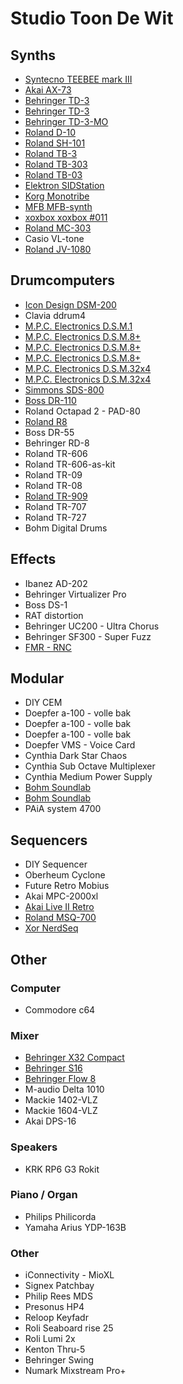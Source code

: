 # Studio Toon De Wit

## Synths

- [Syntecno TEEBEE mark III](https://reverb.com/item/29354798-syntecno-teebee-mark-iii)
- [Akai AX-73](https://www.vintagesynth.com/akai/ax73.php)
- [Behringer TD-3](https://www.behringer.com/product.html?modelCode=P0DTD)
- [Behringer TD-3](https://www.behringer.com/product.html?modelCode=P0DTD)
- [Behringer TD-3-MO](https://www.behringer.com/behringer/product?modelCode=P0EYF)
- [Roland D-10](https://reverb.com/p/roland-d-10-61-key-multi-timbral-linear-synthesizer)
- [Roland SH-101](https://reverb.com/p/roland-sh-101)
- [Roland TB-3](https://www.roland.com/global/products/tb-3/)
- [Roland TB-303](https://en.wikipedia.org/wiki/Roland_TB-303)
- [Roland TB-03](https://www.musicstore.com/nl_NL/EUR/Roland-TB-03/art-SYN0005565-000)
- [Elektron SIDStation](https://reverb.com/item/48903141-elektron-sidstation)
- [Korg Monotribe](https://reverb.com/p/korg-monotribe)
- [MFB	MFB-synth](https://www.amazona.de/test-mfb-synth-synth-lite/)
- [xoxbox xoxbox #011](http://ladyada.net/make/x0xb0x/)
- [Roland MC-303](https://www.roland.com/global/products/mc-303/)
- Casio	VL-tone
- [Roland JV-1080](https://www.roland.com/nl/products/jv-1080/)

## Drumcomputers
- [Icon Design DSM-200](https://spheremusic.com/Bargaindtl.asp?Item=4902)
- Clavia ddrum4
- [M.P.C. Electronics D.S.M.1](https://reverb.com/item/1597969-m-p-c-electronics-dsm-1-2-dsm-2-1970)
- [M.P.C. Electronics D.S.M.8+](https://www.muzines.co.uk/articles/modular-synthesis/8033?theme=2)
- [M.P.C. Electronics D.S.M.8+](https://www.muzines.co.uk/articles/modular-synthesis/8033?theme=2)
- [M.P.C. Electronics D.S.M.8+](https://www.muzines.co.uk/articles/modular-synthesis/8033?theme=2)
- [M.P.C. Electronics D.S.M.32x4](https://www.muzines.co.uk/articles/mpc-dsm32-electronic-drum-system/9008)
- [M.P.C. Electronics D.S.M.32x4](https://www.muzines.co.uk/articles/mpc-dsm32-electronic-drum-system/9008)
- [Simmons SDS-800](https://www.simmonsmuseum.com/?area=devices&view=details&id=17)
- [Boss DR-110](https://en.wikipedia.org/wiki/Boss_Doctor_Rhythm_DR-110)
- Roland Octapad 2 - PAD-80
- [Roland R8](https://en.wikipedia.org/wiki/Roland_R-8)
- Boss DR-55
- Behringer RD-8
- Roland TR-606
- Roland TR-606-as-kit
- Roland TR-09
- Roland TR-08
- [Roland TR-909](https://nl.wikipedia.org/wiki/Roland_TR-909)
- Roland TR-707
- Roland TR-727
- Bohm Digital Drums

## Effects
- Ibanez AD-202
- Behringer Virtualizer Pro
- Boss DS-1
- RAT distortion
- Behringer UC200 - Ultra Chorus
- Behringer SF300 - Super Fuzz
- [FMR - RNC](https://www.fmraudio.com/rnc.html)

## Modular
- DIY CEM
- Doepfer a-100 - volle bak
- Doepfer a-100 - volle bak
- Doepfer a-100 - volle bak
- Doepfer VMS - Voice Card
- Cynthia Dark Star Chaos
- Cynthia Sub Octave Multiplexer
- Cynthia Medium Power Supply
- [Bohm Soundlab](https://www.synthforbreakfast.nl/bohm-soundlab/)
- [Bohm Soundlab](https://www.synthforbreakfast.nl/bohm-soundlab/)
- PAiA system 4700

## Sequencers
- DIY	Sequencer
- Oberheum Cyclone
- Future Retro Mobius
- Akai MPC-2000xl
- [Akai Live II Retro](https://reverb.com/p/akai-mpc-live-ii-standalone-sampler-slash-sequencer-retro-edition)
- [Roland MSQ-700](https://reverb.com/item/62135826-roland-msq-700-the-juno-60-sequencer-1984)
- [Xor NerdSeq](https://xor-electronics.com/nerdseq/)

## Other
### Computer
- Commodore	c64

### Mixer
- [Behringer X32 Compact](https://www.behringer.com/behringer/product?modelCode=0603-AAB)
- [Behringer S16](https://www.behringer.com/product.html?modelCode=0606-ABC)
- [Behringer Flow 8](https://www.behringer.com/behringer/product?modelCode=0603-AEW)
- M-audio Delta 1010
- Mackie 1402-VLZ
- Mackie 1604-VLZ
- Akai DPS-16

### Speakers
- KRK	RP6 G3 Rokit

### Piano / Organ
- Philips Philicorda
- Yamaha Arius YDP-163B

### Other
- iConnectivity - MioXL
- Signex Patchbay
- Philip Rees MDS
- Presonus HP4
- Reloop Keyfadr
- Roli Seaboard rise 25
- Roli Lumi 2x
- Kenton Thru-5
- Behringer Swing
- Numark Mixstream Pro+

